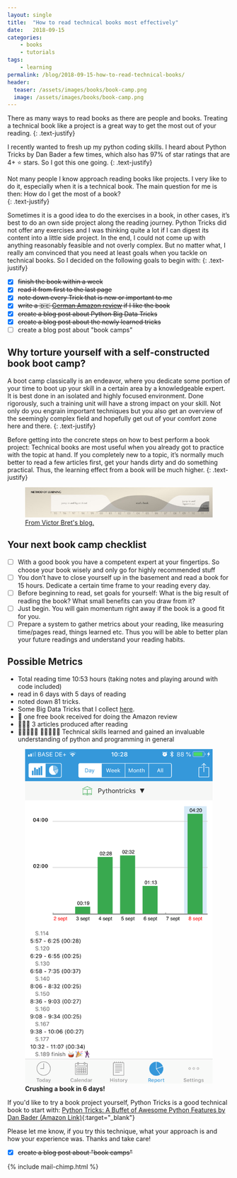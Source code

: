```yaml
---
layout: single
title:  "How to read technical books most effectively"
date:   2018-09-15
categories: 
    - books
    - tutorials
tags:
    - learning
permalink: /blog/2018-09-15-how-to-read-technical-books/
header:
  teaser: /assets/images/books/book-camp.png
  image: /assets/images/books/book-camp.png
---
```

There as many ways to read books as there are people and books. Treating a technical book like a project is a great way to get the most out of your reading.
{: .text-justify}

I recently wanted to fresh up my python coding skills. I heard about Python Tricks by Dan Bader a few times, which also has 97% of star ratings that are 4+ ⭐️ stars. So I got this one going. 
{: .text-justify}

Not many people I know approach reading books like projects. I very like to do it, especially when it is a technical book. The main question for me is then: How do I get the most of a book?  
{: .text-justify}

Sometimes it is a good idea to do the exercises in a book, in other cases, it’s best to do an own side project along the reading journey. Python Tricks did not offer any exercises and I was thinking quite a lot if I can digest its content into a little side project. In the end, I could not come up with anything reasonably feasible and not overly complex. But no matter what, I really am convinced that you need at least goals when you tackle on technical books. So I decided on the following goals to begin with: 
{: .text-justify}

- [x] ~~finish the book within a week~~
- [x] ~~read it from first to the last page~~
- [x] ~~note down every Trick that is new or important to me~~
- [x] ~~write a 🇩🇪 [German Amazon review](https://www.amazon.de/gp/product/3864905680/ref=as_li_tl?ie=UTF8&camp=1638&creative=6742&creativeASIN=3864905680&linkCode=as2&tag=datagoodie-21&linkId=917cebd31c16f2b8b89644d69d4a024a) if I like the book~~
- [x] ~~create a blog post about Python Big Data Tricks~~ 
- [x] ~~create a blog post about the newly learned tricks~~
- [ ] create a blog post about "book camps"

## Why torture yourself with a self-constructed book boot camp?
A boot camp classically is an endeavor, where you dedicate some portion of your time to boot up your skill in a certain area by a knowledgeable expert. It is best done in an isolated and highly focused environment. Done rigorously, such a training unit will have a strong impact on your skill. Not only do you engrain important techniques but you also get an overview of the seemingly complex field and hopefully get out of your comfort zone here and there. 
{: .text-justify}

Before getting into the concrete steps on how to best perform a book project:
Technical books are most useful when you already got to practice with the topic at hand. If you completely new to a topic, it’s normally much better to read a few articles first, get your hands dirty and do something practical. Thus, the learning effect from a book will be much higher.
{: .text-justify}

<figure>
    <a href="/assets/images/books/when-to-read-books.jpg"><img src="/assets/images/books/when-to-read-books.jpg"></a>
    <figcaption><a href="http://worrydream.com/#!/Bio" target="_blank">From Victor Bret's blog.</a></figcaption>
</figure>

## Your next book camp checklist
- [ ] With a good book you have a competent expert at your fingertips. So choose your book wisely and only go for highly recommended stuff
- [ ] You don’t have to close yourself up in the basement and read a book for 15 hours. Dedicate a certain time frame to your reading every day.
- [ ] Before beginning to read, set goals for yourself: What is the big result of reading the book? What small benefits can you draw from it?
- [ ] Just begin. You will gain momentum right away if the book is a good fit for you.
- [ ] Prepare a system to gather metrics about your reading, like measuring time/pages read, things learned etc. Thus you will be able to better plan your future readings and understand your reading habits.

## Possible Metrics
- Total reading time 10:53 hours (taking notes and playing around with code included)
- read in 6 days with 5 days of reading
- noted down 81 tricks. 
- Some Big Data Tricks that I collect <a href="/blog/2018-09-15-python-big-data-tricks/" target="_blank">here</a>.
- 🍄 one free book received for doing the Amazon review
- 🍄🍄🍄 3 articles produced after reading
- 🍄🍄🍄🍄🍄 🍄🍄🍄🍄🍄 Technical skills learned and gained an invaluable understanding of python and programming in general

<figure>
    <a href="/assets/images/books/python-tricks-reading-metrics.jpg"><img src="/assets/images/books/python-tricks-reading-metrics.jpg"></a>
    <figcaption><b>Crushing a book in 6 days!</b></figcaption>
</figure>

If you'd like to try a book project yourself, Python Tricks is a good technical book to start with:
[Python Tricks: A Buffet of Awesome Python Features by Dan Bader (Amazon Link)](https://www.amazon.de/gp/product/1775093301/ref=as_li_tl?ie=UTF8&camp=1638&creative=6742&creativeASIN=1775093301&linkCode=as2&tag=datagoodie-21&linkId=e682aa1fac5546a238e41b96802f4dde){:target="_blank"}

Please let me know, if you try this technique, what your approach is and how your experience was. Thanks and take care!

- [x] ~~create a blog post about "book camps"~~ 

{% include mail-chimp.html %}